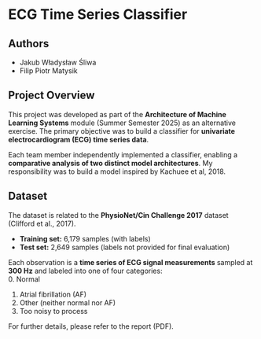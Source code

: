 # ECG Time Series Classifier

## Authors
- Jakub Władysław Śliwa
- Filip Piotr Matysik

## Project Overview
This project was developed as part of the **Architecture of Machine Learning Systems** module (Summer Semester 2025) as an alternative exercise. The primary objective was to build a classifier for **univariate electrocardiogram (ECG) time series data**.  

Each team member independently implemented a classifier, enabling a **comparative analysis of two distinct model architectures**. My responsibility was to build a model inspired by Kachuee et al, 2018.

## Dataset
The dataset is related to the **PhysioNet/Cin Challenge 2017** dataset (Clifford et al., 2017).  

- **Training set:** 6,179 samples (with labels)  
- **Test set:** 2,649 samples (labels not provided for final evaluation)  

Each observation is a **time series of ECG signal measurements** sampled at **300 Hz** and labeled into one of four categories:  
0. Normal  
1. Atrial fibrillation (AF)  
2. Other (neither normal nor AF)  
3. Too noisy to process  

For further details, please refer to the report (PDF).



